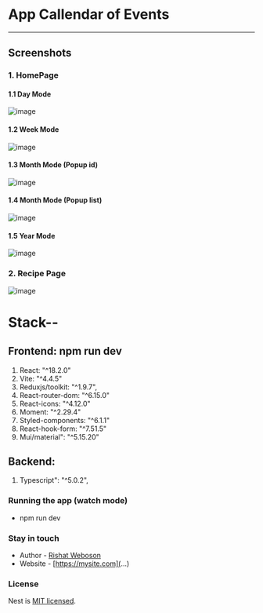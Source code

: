 # App Callendar of Events

***
## Screenshots

### 1. HomePage
#### 1.1 Day Mode
![image](https://github.com/weboson/CalendarOfEvents-/assets/42917939/9e4cbb61-bcdf-4730-b97a-eb3753a9cca3)

#### 1.2 Week Mode
![image](https://github.com/weboson/CalendarOfEvents-/assets/42917939/87356e55-6dcb-4914-a98f-61b408f57701)

#### 1.3 Month Mode (Popup id)
![image](https://github.com/weboson/CalendarOfEvents-/assets/42917939/618c3e3b-3d66-4f13-89ce-12081a37fe1e)

#### 1.4 Month Mode (Popup list)
![image](https://github.com/weboson/CalendarOfEvents-/assets/42917939/9b670426-c4f3-4d32-a63f-919ae6008109)

#### 1.5 Year Mode
![image](https://github.com/weboson/CalendarOfEvents-/assets/42917939/067703fd-4b17-436a-871a-13b78e7ec150)

### 2. Recipe Page
![image](https://github.com/weboson/CalendarOfEvents-/assets/42917939/83a20046-92b0-4f33-aa1f-288167bc66aa)


# Stack--
## Frontend: npm run dev
1. React: "^18.2.0"
2. Vite: "^4.4.5" 
3. Reduxjs/toolkit: "^1.9.7",
4. React-router-dom: "^6.15.0"
5. React-icons: "^4.12.0"
6. Moment: "^2.29.4"
7. Styled-components: "^6.1.1"
8. React-hook-form: "^7.51.5"
9. Mui/material": "^5.15.20"

## Backend: 
1. Typescript": "^5.0.2",



### Running the app (watch mode)
- npm run dev

### Stay in touch
- Author - [Rishat Weboson](...)
- Website - [https://mysite.com](...)

### License
Nest is [MIT licensed](LICENSE).